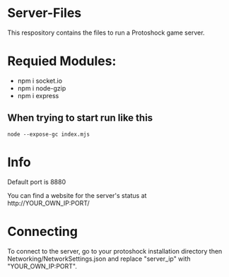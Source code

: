 # Server-Files
This respository contains the files to run a Protoshock game server.

# Requied Modules:
- npm i socket.io
- npm i node-gzip
- npm i express

## When trying to start run like this
```
node --expose-gc index.mjs
```
# Info
Default port is 8880

You can find a website for the server's status at http://YOUR_OWN_IP:PORT/

# Connecting

To connect to the server, go to your protoshock installation directory then Networking/NetworkSettings.json and replace "server_ip" with "YOUR_OWN_IP:PORT".

